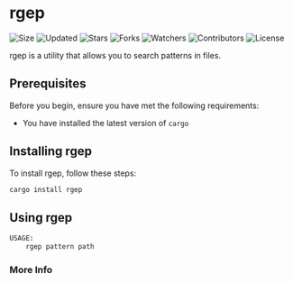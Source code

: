 # rgep

![Size](https://img.shields.io/github/repo-size/2kabhishek/rgep?style=plastic&color=0f0&label=Size)
![Updated](https://img.shields.io/github/last-commit/2kabhishek/rgep?style=plastic&color=f00&label=Updated)
![Stars](https://img.shields.io/github/stars/2kabhishek/rgep?style=plastic&color=ffc801&label=Stars)
![Forks](https://img.shields.io/github/forks/2kabhishek/rgep?style=plastic&color=003cff&label=Forks)
![Watchers](https://img.shields.io/github/watchers/2kabhishek/rgep?style=plastic&color=ff5500&label=Watchers)
![Contributors](https://img.shields.io/github/contributors/2kabhishek/rgep?style=plastic&color=f0f&label=Contributors)
![License](https://img.shields.io/github/license/2kabhishek/rgep?style=plastic&color=555&label=License)

rgep is a utility that allows you to search patterns in files.

## Prerequisites

Before you begin, ensure you have met the following requirements:

- You have installed the latest version of `cargo`

## Installing rgep

To install rgep, follow these steps:

```bash
cargo install rgep
```

## Using rgep

```bash
USAGE:
    rgep pattern path

```

### More Info
